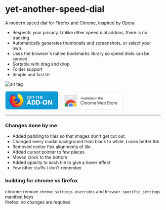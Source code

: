 # yet-another-speed-dial

A modern speed dial for Firefox and Chrome, inspired by Opera

- Respects your privacy. Unlike other speed dial addons, there is no tracking.
- Automatically generates thumbnails and screenshots, or select your own.
- Uses the browser's native bookmarks library so speed dials can be synced.
- Sortable with drag and drop
- Folder support
- Simple and fast UI

![alt tag](https://github.com/conceptualspace/yet-another-speed-dial/raw/master/assets/screenshot.png)

<a href='https://addons.mozilla.org/en-US/firefox/addon/yet-another-speed-dial/'><img alt='Get it for Firefox' src='https://github.com/conceptualspace/nightlight/raw/master/assets/ff-badge.png'/></a> <a href='https://chrome.google.com/webstore/detail/yet-another-speed-dial/imohnlganmafcmidafklgkgfgaagiohn'><img alt='Get it for Chrome' src='https://github.com/conceptualspace/nightlight/raw/master/assets/chrome-badge.png'/></a>

---

### Changes done by me
- Added padding to tiles so that images don't get cut out.
- Changed every modal background from black to white. Looks better tbh
- Removed center flex alignments of tile
- Added cursor:pointer to few places
- Moved clock to the bottom
- Added opacity to each tile to give a hover effect
- Few other stuffs I don't remember

### building for chrome vs firefox

chrome: remove `chrome_settings_overrides` and `browser_specific_settings` manifest keys  
firefox: no changes are required
